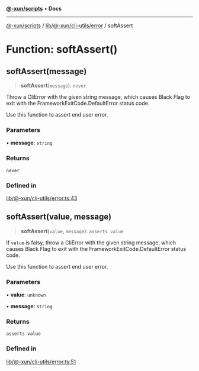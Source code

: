 [**@-xun/scripts**](../../../../../README.md) • **Docs**

***

[@-xun/scripts](../../../../../README.md) / [lib/@-xun/cli-utils/error](../README.md) / softAssert

# Function: softAssert()

## softAssert(message)

> **softAssert**(`message`): `never`

Throw a CliError with the given string message, which
causes Black Flag to exit with the FrameworkExitCode.DefaultError
status code.

Use this function to assert end user error.

### Parameters

• **message**: `string`

### Returns

`never`

### Defined in

[lib/@-xun/cli-utils/error.ts:43](https://github.com/Xunnamius/xscripts/blob/fc291d92ca0fdd07ba7e5cb19471e1a974cabac7/lib/@-xun/cli-utils/error.ts#L43)

## softAssert(value, message)

> **softAssert**(`value`, `message`): `asserts value`

If `value` is falsy, throw a CliError with the given string message,
which causes Black Flag to exit with the
FrameworkExitCode.DefaultError status code.

Use this function to assert end user error.

### Parameters

• **value**: `unknown`

• **message**: `string`

### Returns

`asserts value`

### Defined in

[lib/@-xun/cli-utils/error.ts:51](https://github.com/Xunnamius/xscripts/blob/fc291d92ca0fdd07ba7e5cb19471e1a974cabac7/lib/@-xun/cli-utils/error.ts#L51)
